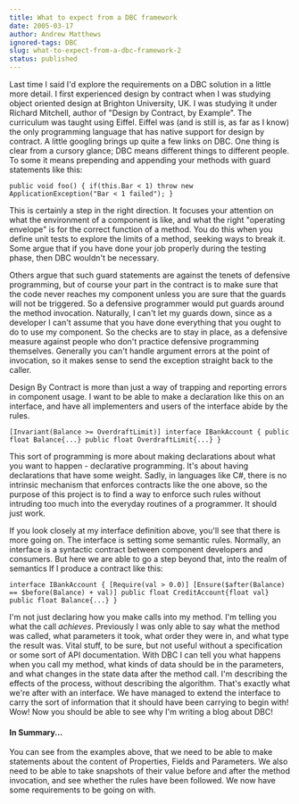 ```yaml
---
title: What to expect from a DBC framework
date: 2005-03-17
author: Andrew Matthews
ignored-tags: DBC
slug: what-to-expect-from-a-dbc-framework-2
status: published
---
```


Last time I said I'd explore the requirements on a DBC solution in a little more detail. I first experienced design by contract when I was studying object oriented design at Brighton University, UK. I was studying it under Richard Mitchell, author of "Design by Contract, by Example". The curriculum was taught using Eiffel. Eiffel was (and is still is, as far as I know) the only programming language that has native support for design by contract. A little googling brings up quite a few links on DBC. One thing is clear from a cursory glance; DBC means different things to different people. To some it means prepending and appending your methods with guard statements like this:

    public void foo() { if(this.Bar < 1) throw new ApplicationException("Bar < 1 failed"); }

This is certainly a step in the right direction. It focuses your attention on what the environment of a component is like, and what the right "operating envelope" is for the correct function of a method. You do this when you define unit tests to explore the limits of a method, seeking ways to break it. Some argue that if you have done your job properly during the testing phase, then DBC wouldn't be necessary.

Others argue that such guard statements are against the tenets of defensive programming, but of course your part in the contract is to make sure that the code never reaches my component unless you are sure that the guards will not be triggered. So a defensive programmer would put guards around the method invocation. Naturally, I can't let my guards down, since as a developer I can't assume that you have done everything that you ought to do to use my component. So the checks are to stay in place, as a defensive measure against people who don't practice defensive programming themselves. Generally you can't handle argument errors at the point of invocation, so it makes sense to send the exception straight back to the caller.

Design By Contract is more than just a way of trapping and reporting errors in component usage. I want to be able to make a declaration like this on an interface, and have all implementers and users of the interface abide by the rules.

    [Invariant(Balance >= OverdraftLimit)] interface IBankAccount { public float Balance{...} public float OverdraftLimit{...} }

This sort of programming is more about making declarations about what you want to happen - declarative programming. It's about having declarations that have some weight. Sadly, in languages like C\#, there is no intrinsic mechanism that enforces contracts like the one above, so the purpose of this project is to find a way to enforce such rules without intruding too much into the everyday routines of a programmer. It should just work.

If you look closely at my interface definition above, you'll see that there is more going on. The interface is setting some semantic rules. Normally, an interface is a syntactic contract between component developers and consumers. But here we are able to go a step beyond that, into the realm of semantics If I produce a contract like this:

    interface IBankAccount { [Require(val > 0.0)] [Ensure($after(Balance) == $before(Balance) + val)] public float CreditAccount{float val}  public float Balance{...} }

I'm not just declaring how you make calls into my method. I'm telling you what the call *achieves*. Previously I was only able to say what the method was called, what parameters it took, what order they were in, and what type the result was. Vital stuff, to be sure, but not useful without a specification or some sort of API documentation. With DBC I can tell you what happens when you call my method, what kinds of data should be in the parameters, and what changes in the state data after the method call. I'm describing the effects of the process, without describing the algorithm. That's exactly what we're after with an interface. We have managed to extend the interface to carry the sort of information that it should have been carrying to begin with! Wow! Now you should be able to see why I'm writing a blog about DBC!

#### In Summary...

You can see from the examples above, that we need to be able to make statements about the content of Properties, Fields and Parameters. We also need to be able to take snapshots of their value before and after the method invocation, and see whether the rules have been followed. We now have some requirements to be going on with.

